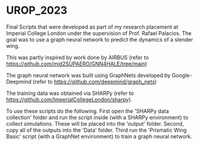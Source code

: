 # UROP_2023
Final Scripts that were developed as part of my research placement at Imperial College London under the supervision of Prof. Rafael Palacios.
The goal was to use a graph neural network to predict the dynamics of a slender wing.

This was partly inspired by work done by AIRBUS (refer to https://github.com/mid2SUPAERO/GNN4HALE/tree/main)

The graph neural network was built using GraphNets developed by Google-Deepmind (refer to https://github.com/deepmind/graph_nets)

The training data was obtained via SHARPy (refer to https://github.com/ImperialCollegeLondon/sharpy).

To use these scripts do the following. First open the 'SHARPy data collection' folder and run the script inside (with a SHARPy environment) to collect simulations. These will be placed into the 'output' folder. Second, copy all of the outputs into the 'Data' folder. Third run the 'Prismatic Wing Basic' script (with a GraphNet environment) to train a graph neural network.
